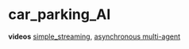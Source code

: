 # car_parking_AI
<b>videos</b> <a href="https://www.youtube.com/watch?v=WlMw43sX5mI">simple_streaming</a>, <a href="https://youtu.be/pVMb0hQ7V7g">asynchronous multi-agent</a>
